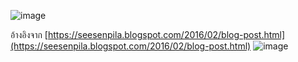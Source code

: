 ![image](https://user-images.githubusercontent.com/56834844/67224213-e7850800-f45a-11e9-8a78-578409b65fad.png)

อ้างอิงจาก [https://seesenpila.blogspot.com/2016/02/blog-post.html](https://seesenpila.blogspot.com/2016/02/blog-post.html)
![image](https://user-images.githubusercontent.com/56834844/67224255-f79ce780-f45a-11e9-9cbc-a0893b33be3b.png)
